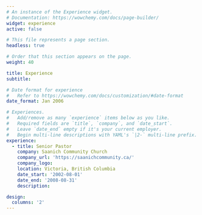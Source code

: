 ```yaml
---
# An instance of the Experience widget.
# Documentation: https://wowchemy.com/docs/page-builder/
widget: experience
active: false

# This file represents a page section.
headless: true

# Order that this section appears on the page.
weight: 40

title: Experience
subtitle:

# Date format for experience
#   Refer to https://wowchemy.com/docs/customization/#date-format
date_format: Jan 2006

# Experiences.
#   Add/remove as many `experience` items below as you like.
#   Required fields are `title`, `company`, and `date_start`.
#   Leave `date_end` empty if it's your current employer.
#   Begin multi-line descriptions with YAML's `|2-` multi-line prefix.
experience:
  - title: Senior Pastor
    company: Saanich Community Church
    company_url: 'https://saanichcommunity.ca/'
    company_logo: 
    location: Victoria, British Columbia
    date_start: '2002-08-01'
    date_end: '2008-08-31'
    description: 

design:
  columns: '2'
---
```

